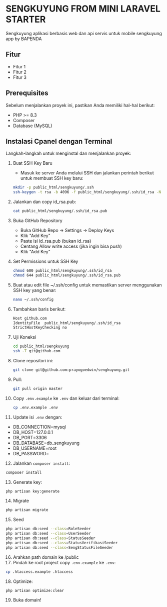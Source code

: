 # SENGKUYUNG FROM MINI LARAVEL STARTER

Sengkuyung aplikasi berbasis web  dan api servis untuk mobile sengkuyung app by BAPENDA

## Fitur

- Fitur 1
- Fitur 2
- Fitur 3

## Prerequisites

Sebelum menjalankan proyek ini, pastikan Anda memiliki hal-hal berikut:

- PHP >= 8.3
- Composer
- Database (MySQL)

## Instalasi Cpanel dengan Terminal

Langkah-langkah untuk menginstal dan menjalankan proyek:

1. Buat SSH Key Baru
   - Masuk ke server Anda melalui SSH dan jalankan perintah berikut untuk membuat SSH key baru: 
    ```bash
    mkdir -p public_html/sengkuyung/.ssh
    ssh-keygen -t rsa -b 4096 -f public_html/sengkuyung/.ssh/id_rsa -N ""
    ```

2. Jalankan dan copy id_rsa.pub:
   ```bash
   cat public_html/sengkuyung/.ssh/id_rsa.pub
   ```


3. Buka GitHub Repository
   - Buka GitHub Repo → Settings → Deploy Keys
   - Klik "Add Key"
   - Paste isi id_rsa.pub (bukan id_rsa)
   - Centang Allow write access (jika ingin bisa push)
   - Klik "Add Key"

4. Set Permissions untuk SSH Key
   ```bash
   chmod 600 public_html/sengkuyung/.ssh/id_rsa
   chmod 644 public_html/sengkuyung/.ssh/id_rsa.pub
   ```


5. Buat atau edit file ~/.ssh/config untuk memastikan server menggunakan SSH key yang benar:
   ```bash
   nano ~/.ssh/config
   ```

6. Tambahkan baris berikut:
   ```bash
   Host github.com
   IdentityFile  public_html/sengkuyung/.ssh/id_rsa
   StrictHostKeyChecking no
   ```

7. Uji Koneksi 
   ```bash
   cd public_html/sengkuyung
   ssh -T git@github.com
   ```


8. Clone repositori ini:
   ```bash
   git clone git@github.com:prayogoedwin/sengkuyung.git
   ```

9. Pull:
   ```bash
   git pull origin master
   ```

10. Copy `.env.example` ke `.env` dan keluar dari terminal:
    ```bash
    cp .env.example .env 
    ```

11. Update isi `.env` dengan:
   
   - DB_CONNECTION=mysql
   - DB_HOST=127.0.0.1
   - DB_PORT=3306
   - DB_DATABASE=db_sengkuyung
   - DB_USERNAME=root
   - DB_PASSWORD=

12. Jalankan `composer install`:
   ```bash
   composer install 
   ```

13. Generate key:
   ```bash
   php artisan key:generate
   ```

14. Migrate
   ```bash
   php artisan migrate
   ```

15. Seed
   ```bash
   php artisan db:seed --class=RoleSeeder
   php artisan db:seed --class=UserSeeder
   php artisan db:seed --class=StatusSeeder
   php artisan db:seed --class=StatusVerifikasiSeeder
   php artisan db:seed --class=SengStatusFileSeeder
   ```

16. Arahkan path domain ke /public
17. Pindah ke root project copy  `.env.example` ke `.env`:
   ```bash
   cp .htaccess.example .htaccess
   ```

18. Optimize:
   ```bash
   php artisan optimize:clear
   ```

19. Buka domain!